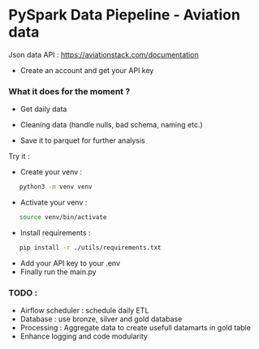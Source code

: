 # PySpark Data Piepeline - Aviation data

Json data API : https://aviationstack.com/documentation

- Create an account and get your API key 

### What it does for the moment ?

- Get daily data

- Cleaning data (handle nulls, bad schema, naming etc.)

- Save it to parquet for further analysis

Try it :

- Create your venv : 
```bash 
   python3 -m venv venv
```
- Activate your venv :
```bash 
   source venv/bin/activate
```
- Install requirements :
```bash 
   pip install -r ./utils/requirements.txt
```
- Add your API key to your .env 
- Finally run the main.py 

### TODO :

- Airflow scheduler : schedule daily ETL
- Database : use bronze, silver and gold database
- Processing : Aggregate data to create usefull datamarts in gold table 
- Enhance logging and code modularity